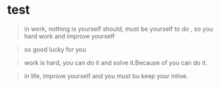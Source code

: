 # test
> in work, nothing is yourself should, must be yourself to do , so you hard work and improve yourself

> so good lucky for you

> work is hard, you can do it and solve it.Because of you can do it.

> in life, improve yourself and you must bu keep your intive.
